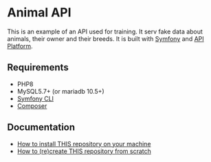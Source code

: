 Animal API
==========

This is an example of an API used for training. It serv fake data about animals, their owner and their breeds.
It is built with [Symfony](https://symfony.com/) and [API Platform](https://api-platform.com/).

## Requirements

- PHP8
- MySQL5.7+ (or mariadb 10.5+)
- [Symfony CLI](https://symfony.com/download)
- [Composer](https://getcomposer.org/)

## Documentation

- [How to install THIS repository on your machine](doc/0-install-repo.md)
- [How to (re)create THIS repository from scratch](doc/1-create-scratch.md)

